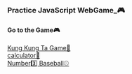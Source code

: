### Practice JavaScript WebGame_🎮 <br>

#### Go to the Game🎮
<a href="https://kung-kung-ta.netlify.app/">Kung Kung Ta Game🎲</a> <br>
<a href="https://ez1n-calulator.netlify.app/">calculator🔢</a> <br>
<a href="https://ez1n-number-baseball.netlify.app/">Number3️⃣ Baseball⚾</a>
